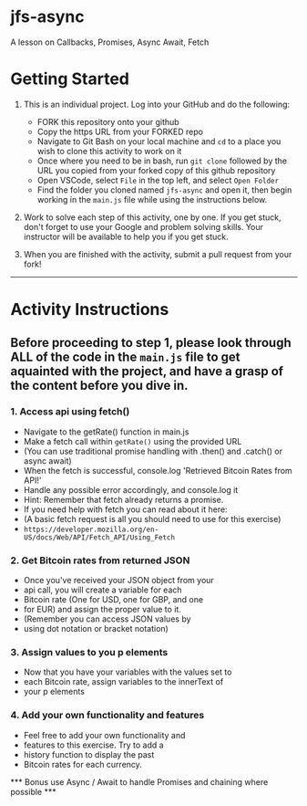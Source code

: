 # jfs-async
A lesson on Callbacks, Promises, Async Await, Fetch

# Getting Started

1. This is an individual project. Log into your GitHub and do the following:
    * FORK this repository onto your github
    * Copy the https URL from your FORKED repo
    * Navigate to Git Bash on your local machine and `cd` to a place you wish to clone this activity to work on it
    * Once where you need to be in bash, run `git clone` followed by the URL you copied from your forked copy of this github repository
    * Open VSCode, select `File` in the top left, and select `Open Folder` 
    * Find the folder you cloned named `jfs-async` and open it, then begin working in the `main.js` file while using the instructions below.

2. Work to solve each step of this activity, one by one. If you get stuck, don't forget to use your Google and problem solving skills. Your instructor will be available to help you if you get stuck.

3. When you are finished with the activity, submit a pull request from your fork!

----------------------------------------------------------------------

# Activity Instructions

## Before proceeding to step 1, please look through ALL of the code in the `main.js` file to get aquainted with the project, and have a grasp of the content before you dive in.

### 1. Access api using fetch() 
  - Navigate to the getRate() function in main.js
  - Make a fetch call within `getRate()` using the provided URL 
  - (You can use traditional promise handling with .then() and .catch() or async await)
  - When the fetch is successful, console.log 'Retrieved Bitcoin Rates from API!'
  - Handle any possible error accordingly, and console.log it
  - Hint: Remember that fetch already returns a promise.
  - If you need help with fetch you can read about it here:
  - (A basic fetch request is all you should need to use for this exercise)
  - `https://developer.mozilla.org/en-US/docs/Web/API/Fetch_API/Using_Fetch`

### 2. Get Bitcoin rates from returned JSON
  - Once you've received your JSON object from your
  - api call, you will create a variable for each
  - Bitcoin rate (One for USD, one for GBP, and one
  - for EUR) and assign the proper value to it.
  - (Remember you can access JSON values by
  - using dot notation or bracket notation)  

### 3. Assign values to you p elements
  - Now that you have your variables with the values set to
  - each Bitcoin rate, assign variables to the innerText of 
  - your p elements

### 4. Add your own functionality and features
  - Feel free to add your own functionality and 
  - features to this exercise. Try to add a 
  - history function to display the past 
  - Bitcoin rates for each currency.

*** Bonus use Async / Await to handle Promises and chaining where possible ***
